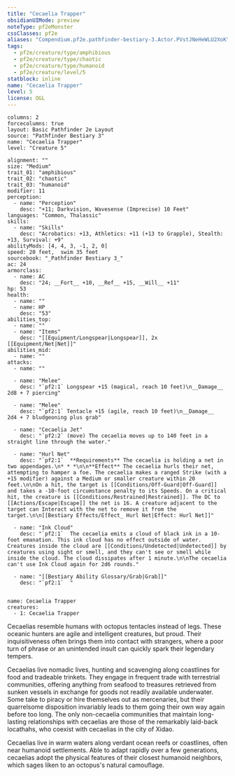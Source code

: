 ```yaml
---
title: "Cecaelia Trapper"
obsidianUIMode: preview
noteType: pf2eMonster
cssClasses: pf2e
aliases: "Compendium.pf2e.pathfinder-bestiary-3.Actor.PVstJNeHeWLU2XoK" 
tags:
  - pf2e/creature/type/amphibious
  - pf2e/creature/type/chaotic
  - pf2e/creature/type/humanoid
  - pf2e/creature/level/5
statblock: inline
name: "Cecaelia Trapper"
level: 5
license: OGL
---
```


```statblock
columns: 2
forcecolumns: true
layout: Basic Pathfinder 2e Layout
source: "Pathfinder Bestiary 3"
name: "Cecaelia Trapper"
level: "Creature 5"

alignment: ""
size: "Medium"
trait_01: "amphibious"
trait_02: "chaotic"
trait_03: "humanoid"
modifier: 11
perception:
  - name: "Perception"
    desc: "+11; Darkvision, Wavesense (Imprecise) 10 Feet"
languages: "Common, Thalassic"
skills:
  - name: "Skills"
    desc: "Acrobatics: +13, Athletics: +11 (+13 to Grapple), Stealth: +13, Survival: +9"
abilityMods: [4, 4, 3, -1, 2, 0]
speed: 20 feet,  swim 35 feet
sourcebook: "_Pathfinder Bestiary 3_"
ac: 24
armorclass:
  - name: AC
    desc: "24; __Fort__ +10, __Ref__ +15, __Will__ +11"
hp: 53
health:
  - name: ""
  - name: HP
    desc: "53"
abilities_top:
  - name: ""
  - name: "Items"
    desc: "[[Equipment/Longspear|Longspear]], 2x [[Equipment/Net|Net]]"
abilities_mid:
  - name: ""
attacks:
  - name: ""

  - name: "Melee"
    desc: "`pf2:1` Longspear +15 (magical, reach 10 feet)\n__Damage__  2d8 + 7 piercing"

  - name: "Melee"
    desc: "`pf2:1` Tentacle +15 (agile, reach 10 feet)\n__Damage__  2d4 + 7 bludgeoning plus grab"

  - name: "Cecaelia Jet"
    desc: "`pf2:2` (move) The cecaelia moves up to 140 feet in a straight line through the water."

  - name: "Hurl Net"
    desc: "`pf2:1`  **Requirements** The cecaelia is holding a net in two appendages.\n* * *\n\n**Effect** The cecaelia hurls their net, attempting to hamper a foe. The cecaelia makes a ranged Strike (with a +15 modifier) against a Medium or smaller creature within 20 feet.\n\nOn a hit, the target is [[Conditions/Off-Guard|Off-Guard]] and takes a -10-foot circumstance penalty to its Speeds. On a critical hit, the creature is [[Conditions/Restrained|Restrained]]. The DC to [[Actions/Escape|Escape]] the net is 16. A creature adjacent to the target can Interact with the net to remove it from the target.\n\n[[Bestiary Effects/Effect_ Hurl Net|Effect: Hurl Net]]"

  - name: "Ink Cloud"
    desc: "`pf2:1`  The cecaelia emits a cloud of black ink in a 10-foot emanation. This ink cloud has no effect outside of water. Creatures inside the cloud are [[Conditions/Undetected|Undetected]] by creatures using sight or smell, and they can't see or smell while inside the cloud. The cloud dissipates after 1 minute.\n\nThe cecaelia can't use Ink Cloud again for 2d6 rounds."

  - name: "[[Bestiary Ability Glossary/Grab|Grab]]"
    desc: "`pf2:1`  "
 
```

```encounter-table
name: Cecaelia Trapper
creatures:
  - 1: Cecaelia Trapper
```



Cecaelias resemble humans with octopus tentacles instead of legs. These oceanic hunters are agile and intelligent creatures, but proud. Their inquisitiveness often brings them into contact with strangers, where a poor turn of phrase or an unintended insult can quickly spark their legendary tempers.

Cecaelias live nomadic lives, hunting and scavenging along coastlines for food and tradeable trinkets. They engage in frequent trade with terrestrial communities, offering anything from seafood to treasures retrieved from sunken vessels in exchange for goods not readily available underwater. Some take to piracy or hire themselves out as mercenaries, but their quarrelsome disposition invariably leads to them going their own way again before too long. The only non-cecaelia communities that maintain long-lasting relationships with cecaelias are those of the remarkably laid-back locathahs, who coexist with cecaelias in the city of Xidao.

Cecaelias live in warm waters along verdant ocean reefs or coastlines, often near humanoid settlements. Able to adapt rapidly over a few generations, cecaelias adopt the physical features of their closest humanoid neighbors, which sages liken to an octopus's natural camouflage.
